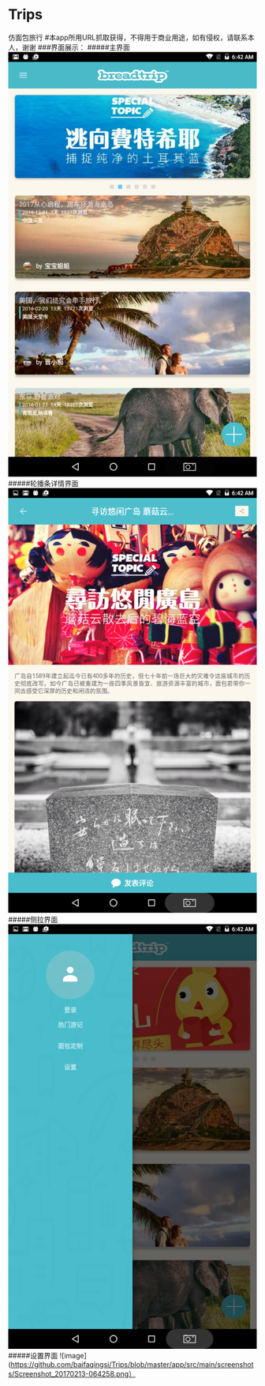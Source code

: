 # Trips
仿面包旅行
#本app所用URL抓取获得，不得用于商业用途，如有侵权，请联系本人，谢谢
###界面展示：
#####主界面
![image](https://github.com/baifaqingsi/Trips/blob/master/app/src/main/screenshots/Screenshot_20170213-064223.png)
#####轮播条详情界面
![image](https://github.com/baifaqingsi/Trips/blob/master/app/src/main/screenshots/Screenshot_20170213-064237.png)
#####侧拉界面
![image](https://github.com/baifaqingsi/Trips/blob/master/app/src/main/screenshots/Screenshot_20170213-064252.png)
#####设置界面
![image](https://github.com/baifaqingsi/Trips/blob/master/app/src/main/screenshots/Screenshot_20170213-064258.png）
